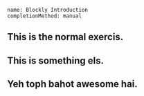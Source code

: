 ```ngMeta
name: Blockly Introduction
completionMethod: manual
```

## This is the normal exercis.
## This is something els.
## Yeh toph bahot awesome hai.